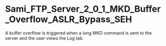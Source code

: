 # Sami_FTP_Server_2_0_1_MKD_Buffer_Overflow_ASLR_Bypass_SEH
A buffer overflow is triggered when a long MKD command is sent to the server and the user views the Log tab.
